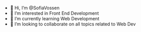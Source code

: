 - 👋 Hi, I’m @SofiaVossen
- 👀 I’m interested in Front End Development
- 🌱 I’m currently learning Web Development
- 💞️ I’m looking to collaborate on all topics related to Web Dev

<!---
SofiaVossen/SofiaVossen is a ✨ special ✨ repository because its `README.md` (this file) appears on your GitHub profile.
You can click the Preview link to take a look at your changes.
--->
